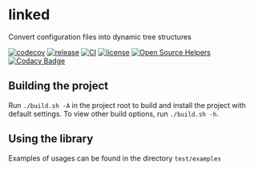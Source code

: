 # linked
Convert configuration files into dynamic tree structures

[![codecov](https://codecov.io/gh/quandangv/linked_nodes/branch/main/graph/badge.svg)](https://codecov.io/gh/quandangv/linked_nodes)
[![release](https://img.shields.io/github/release/quandangv/linked_nodes.svg)](https://github.com/quandangv/linked_nodes/releases)
[![CI](https://github.com/quandangv/linked_nodes/actions/workflows/ci.yml/badge.svg)](https://github.com/quandangv/linked_nodes/actions/workflows/ci.yml)
[![license](https://img.shields.io/github/license/quandangv/linked_nodes.svg)](https://github.com/quandangv/linked_nodes/blob/master/LICENSE)
[![Open Source Helpers](https://www.codetriage.com/quandangv/linked_nodes/badges/users.svg)](https://www.codetriage.com/quandangv/linked_nodes)
[![Codacy Badge](https://app.codacy.com/project/badge/Grade/5642a5ead9ce4613b0406cc7ed9c8272)](https://www.codacy.com/gh/quandangv/linked_nodes/dashboard?utm_source=github.com&amp;utm_medium=referral&amp;utm_content=quandangv/linked_nodes&amp;utm_campaign=Badge_Grade)

## Building the project
Run `./build.sh -A` in the project root to build and install the project with default settings. To view other build options, run `./build.sh -h`.

## Using the library
Examples of usages can be found in the directory `test/examples`
